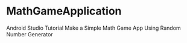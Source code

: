 # MathGameApplication
Android Studio Tutorial Make a Simple Math Game App Using Random Number Generator
